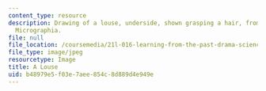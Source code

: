 ```yaml
---
content_type: resource
description: Drawing of a louse, underside, shown grasping a hair, from Robert Hooke's
  Micrographia.
file: null
file_location: /coursemedia/21l-016-learning-from-the-past-drama-science-performance-spring-2009/b48979e5f03e7aee854c8d889d4e949e_louse.jpg
file_type: image/jpeg
resourcetype: Image
title: A Louse
uid: b48979e5-f03e-7aee-854c-8d889d4e949e
---
```


